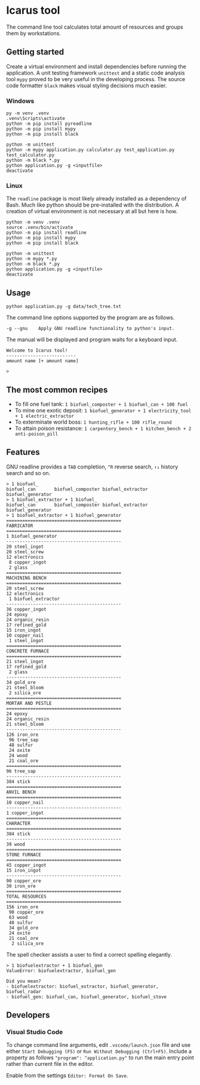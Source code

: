 # Icarus tool

The command line tool calculates total amount of resources and groups them by workstations.

## Getting started

Create a virtual environment and install dependencies before running the application.
A unit testing framework `unittest` and a static code analysis tool `mypy` proved to be very useful in the developing process. The source code formatter `black` makes visual styling decisions much easier.

### Windows

```
py -m venv .venv
.venv\Scripts\activate
python -m pip install pyreadline
python -m pip install mypy
python -m pip install black

python -m unittest
python -m mypy application.py calculator.py test_application.py test_calculator.py
python -m black *.py
python application.py -g <inputfile>
deactivate
```

### Linux

The `readline` package is most likely already installed as a dependency of Bash. Much like python should be pre-installed with the distribution. A creation of virtual environment is not necessary at all but here is how.

```
python -m venv .venv
source .venv/bin/activate
python -m pip install readline
python -m pip install mypy
python -m pip install black

python -m unittest
python -m mypy *.py
python -m black *.py
python application.py -g <inputfile>
deactivate
```

## Usage

```
python application.py -g data/tech_tree.txt
```

The command line options supported by the program are as follows.

```
-g --gnu    Apply GNU readline functionality to python's input.
```

The manual will be displayed and program waits for a keyboard input.

```
Welcome to Icarus tool!
--------------------------
amount name [+ amount name]

> 
```

## The most common recipes

- To fill one fuel tank: `1 biofuel_composter + 1 biofuel_can + 100 fuel`
- To mine one exotic deposit: `1 biofuel_generator + 1 electricity_tool + 1 electric_extractor`
- To exterminate world boss: `1 hunting_rifle + 100 rifle_round`
- To attain poison resistance: `1 carpentery_bench + 1 kitchen_bench + 2 anti-poison_pill`

## Features

GNU readline provides a `TAB` completion, `^R` reverse search, `↑↓` history search and so on.

```
> 1 biofuel_
biofuel_can       biofuel_composter biofuel_extractor biofuel_generator
> 1 biofuel_extractor + 1 biofuel_
biofuel_can       biofuel_composter biofuel_extractor biofuel_generator
> 1 biofuel_extractor + 1 biofuel_generator
===========================================
FABRICATOR
===========================================
1 biofuel_generator
-------------------------------------------
20 steel_ingot
20 steel_screw
12 electronics
 8 copper_ingot
 2 glass
===========================================
MACHINING BENCH
===========================================
20 steel_screw
12 electronics
 1 biofuel_extractor
-------------------------------------------
36 copper_ingot
24 epoxy
24 organic_resin
17 refined_gold
15 iron_ingot
10 copper_nail
 1 steel_ingot
===========================================
CONCRETE FURNACE
===========================================
21 steel_ingot
17 refined_gold
 2 glass
-------------------------------------------
34 gold_ore
21 steel_bloom
 2 silica_ore
===========================================
MORTAR AND PESTLE
===========================================
24 epoxy
24 organic_resin
21 steel_bloom
-------------------------------------------
126 iron_ore
 96 tree_sap
 48 sulfur
 24 oxite
 24 wood
 21 coal_ore
===========================================
96 tree_sap
-------------------------------------------
384 stick
===========================================
ANVIL BENCH
===========================================
10 copper_nail
-------------------------------------------
1 copper_ingot
===========================================
CHARACTER
===========================================
384 stick
-------------------------------------------
39 wood
===========================================
STONE FURNACE
===========================================
45 copper_ingot
15 iron_ingot
-------------------------------------------
90 copper_ore
30 iron_ore
===========================================
TOTAL RESOURCES
===========================================
156 iron_ore
 90 copper_ore
 63 wood
 48 sulfur
 34 gold_ore
 24 oxite
 21 coal_ore
  2 silica_ore
```

The spell checker assists a user to find a correct spelling elegantly.

```
> 1 biofuelextractor + 1 biofuel_gen
ValueError: biofuelextractor, biofuel_gen

Did you mean?
- biofuelextractor: biofuel_extractor, biofuel_generator, biofuel_radar
- biofuel_gen: biofuel_can, biofuel_generator, biofuel_stove
```

## Developers

### Visual Studio Code

To change command line arguments, edit `.vscode/launch.json` file and use either `Start Debugging (F5)` or `Run Without Debugging (Ctrl+F5)`. Include a property as follows `"program": "application.py"` to run the main entry point rather than current file in the editor.

Enable from the settings `Editor: Format On Save`.

